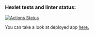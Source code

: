 ### Hexlet tests and linter status:
[![Actions Status](https://github.com/bulbaattacks/python-project-52/workflows/hexlet-check/badge.svg)](https://github.com/bulbaattacks/python-project-52/actions)

You can take a look at deployed app [here.](python-project-52-production-409d.up.railway.app)